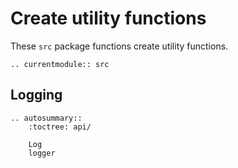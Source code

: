 # Create utility functions

These `src` package functions create utility functions.

<!-- Functions should be referenced in the `src.__init__.py` -->
```{eval-rst}
.. currentmodule:: src
```

## Logging

```{eval-rst}
.. autosummary::
    :toctree: api/

    Log
    logger

```
